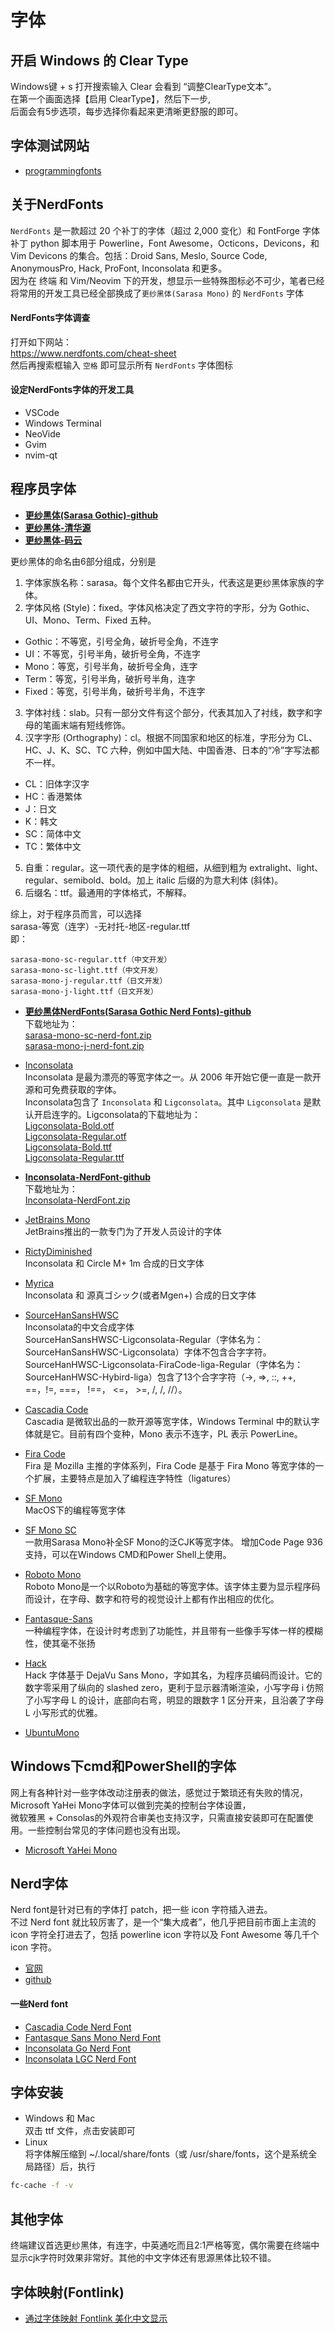 # 字体

## 开启 Windows 的 Clear Type
Windows键 + s 打开搜索输入 Clear 会看到 “调整ClearType文本”。  
在第一个画面选择【启用 ClearType】，然后下一步,  
后面会有5步选项，每步选择你看起来更清晰更舒服的即可。

## 字体测试网站
* [programmingfonts](https://www.programmingfonts.org/)

## 关于NerdFonts
``NerdFonts`` 是一款超过 20 个补丁的字体（超过 2,000 变化）和 FontForge 字体补丁 python 脚本用于 Powerline，Font Awesome，Octicons，Devicons，和 Vim Devicons 的集合。包括：Droid Sans, Meslo, Source Code, AnonymousPro, Hack, ProFont, Inconsolata 和更多。  
因为在 终端 和 Vim/Neovim 下的开发，想显示一些特殊图标必不可少，笔者已经将常用的开发工具已经全部换成了``更纱黑体(Sarasa Mono)`` 的 ``NerdFonts`` 字体

#### NerdFonts字体调查
打开如下网站：  
https://www.nerdfonts.com/cheat-sheet  
然后再搜索框输入 ``空格`` 即可显示所有 ``NerdFonts`` 字体图标

#### 设定NerdFonts字体的开发工具
- VSCode
- Windows Terminal
- NeoVide
- Gvim
- nvim-qt

## 程序员字体

* [**更纱黑体(Sarasa Gothic)-github**](https://github.com/be5invis/Sarasa-Gothic)  
* [**更纱黑体-清华源**](https://mirrors.tuna.tsinghua.edu.cn/github-release/be5invis/Sarasa-Gothic/) 
* [**更纱黑体-码云**](https://gitee.com/mirrors/Sarasa-Gothic)  

更纱黑体的命名由6部分组成，分别是
1. 字体家族名称：sarasa。每个文件名都由它开头，代表这是更纱黑体家族的字体。
2. 字体风格 (Style)：fixed。字体风格决定了西文字符的字形，分为 Gothic、UI、Mono、Term、Fixed 五种。
 - Gothic：不等宽，引号全角，破折号全角，不连字
 - UI：不等宽，引号半角，破折号全角，不连字
 - Mono：等宽，引号半角，破折号全角，连字
 - Term：等宽，引号半角，破折号半角，连字
 - Fixed：等宽，引号半角，破折号半角，不连字
3. 字体衬线：slab。只有一部分文件有这个部分，代表其加入了衬线，数字和字母的笔画末端有短线修饰。
4. 汉字字形 (Orthography)：cl。根据不同国家和地区的标准，字形分为 CL、HC、J、K、SC、TC 六种，例如中国大陆、中国香港、日本的“冷”字写法都不一样。
 - CL：旧体字汉字
 - HC：香港繁体
 - J：日文
 - K：韩文
 - SC：简体中文
 - TC：繁体中文
5. 自重：regular。这一项代表的是字体的粗细，从细到粗为 extralight、light、regular、semibold、bold。加上 italic 后缀的为意大利体 (斜体)。
6. 后缀名：ttf。最通用的字体格式，不解释。

综上，对于程序员而言，可以选择  
sarasa-等宽（连字）-无衬托-地区-regular.ttf  
即：
```
sarasa-mono-sc-regular.ttf（中文开发）
sarasa-mono-sc-light.ttf（中文开发）
sarasa-mono-j-regular.ttf（日文开发）
sarasa-mono-j-light.ttf（日文开发）
```

* [**更纱黑体NerdFonts(Sarasa Gothic Nerd Fonts)-github**](https://github.com/jonz94/Sarasa-Gothic-Nerd-Fonts)  
下载地址为：  
[sarasa-mono-sc-nerd-font.zip](https://github.com/jonz94/Sarasa-Gothic-Nerd-Fonts/releases/download/v0.42.1-0/sarasa-mono-sc-nerd-font.zip)  
[sarasa-mono-j-nerd-font.zip](https://github.com/jonz94/Sarasa-Gothic-Nerd-Fonts/releases/download/v0.42.1-0/sarasa-mono-j-nerd-font.zip)  


* [Inconsolata](https://github.com/googlefonts/Inconsolata/releases)  
Inconsolata 是最为漂亮的等宽字体之一。从 2006 年开始它便一直是一款开源和可免费获取的字体。  
Inconsolata包含了 ``Inconsolata`` 和 ``Ligconsolata``。其中 ``Ligconsolata`` 是默认开启连字的。Ligconsolata的下载地址为：  
[Ligconsolata-Bold.otf](https://github.com/googlefonts/Inconsolata/blob/v3.000/fonts/otf/Ligconsolata-Bold.otf)  
[Ligconsolata-Regular.otf](https://github.com/googlefonts/Inconsolata/blob/v3.000/fonts/otf/Ligconsolata-Regular.otf)  
[Ligconsolata-Bold.ttf](https://github.com/googlefonts/Inconsolata/blob/v3.000/fonts/ttf/Ligconsolata-Bold.ttf)  
[Ligconsolata-Regular.ttf](https://github.com/googlefonts/Inconsolata/blob/v3.000/fonts/ttf/Ligconsolata-Regular.ttf)  

* [**Inconsolata-NerdFont-github**](https://github.com/ryanoasis/nerd-fonts/tree/master/patched-fonts/Inconsolata)  
下载地址为：  
[Inconsolata-NerdFont.zip](https://github.com/ryanoasis/nerd-fonts/releases/download/v3.0.2/Inconsolata.zip)  

* [JetBrains Mono](https://www.jetbrains.com/lp/mono/)  
 JetBrains推出的一款专门为了开发人员设计的字体

* [RictyDiminished](https://github.com/edihbrandon/RictyDiminished)  
 Inconsolata 和 Circle M+ 1m 合成的日文字体

* [Myrica](https://github.com/tomokuni/Myrica/blob/master/product/Myrica.md)  
 Inconsolata 和 源真ゴシック(或者Mgen+) 合成的日文字体

* [SourceHanSansHWSC](https://gitee.com/coderfei126/davids-hybird-fonts)  
 Inconsolata的中文合成字体  
 SourceHanSansHWSC-Ligconsolata-Regular（字体名为：SourceHanSansHWSC-Ligconsolata）字体不包含合字字符。  
 SourceHanHWSC-Ligconsolata-FiraCode-liga-Regular（字体名为：SourceHanHWSC-Hybird-liga）包含了13个合字字符（->, =>, ::, ++, ==，!=, ===， !==， <=， >=, /, /, //）。

* [Cascadia Code](https://github.com/microsoft/cascadia-code)  
 Cascadia 是微软出品的一款开源等宽字体，Windows Terminal 中的默认字体就是它。目前有四个变种，Mono 表示不连字，PL 表示 PowerLine。

* [Fira Code](https://github.com/tonsky/FiraCode/releases)  
 Fira 是 Mozilla 主推的字体系列，Fira Code 是基于 Fira Mono 等宽字体的一个扩展，主要特点是加入了编程连字特性（ligatures）

* [SF Mono](https://developer.apple.com/fonts/)  
 MacOS下的编程等宽字体

* [SF Mono SC](https://github.com/soytony/SF-Mono-SC)  
 一款用Sarasa Mono补全SF Mono的泛CJK等宽字体。 增加Code Page 936支持，可以在Windows CMD和Power Shell上使用。

* [Roboto Mono](https://github.com/google/fonts/tree/main/apache/robotomono)  
Roboto Mono是一个以Roboto为基础的等宽字体。该字体主要为显示程序码而设计，在字母、数字和符号的视觉设计上都有作出相应的优化。

* [Fantasque-Sans](https://github.com/belluzj/fantasque-sans)  
 一种编程字体，在设计时考虑到了功能性，并且带有一些像手写体一样的模糊性，使其毫不张扬

* [Hack](https://github.com/source-foundry/Hack)  
 Hack 字体基于 DejaVu Sans Mono，字如其名，为程序员编码而设计。它的数字零采用了纵向的 slashed zero，更利于显示器清晰渲染，小写字母 i 仿照了小写字母 L 的设计，底部向右弯，明显的跟数字 1 区分开来，且沿袭了字母 L 小写形式的优雅。

* [UbuntuMono](https://github.com/powerline/fonts/tree/master/UbuntuMono)  

## Windows下cmd和PowerShell的字体
网上有各种针对一些字体改动注册表的做法，感觉过于繁琐还有失败的情况，Microsoft YaHei Mono字体可以做到完美的控制台字体设置，  
微软雅黑 + Consolas的外观符合审美也支持汉字，只需直接安装即可在配置使用。一些控制台常见的字体问题也没有出现。  
* [Microsoft YaHei Mono](https://github.com/microsoft/BashOnWindows/files/1362006/Microsoft.YaHei.Mono.zip)


## Nerd字体
Nerd font是针对已有的字体打 patch，把一些 icon 字符插入进去。  
不过 Nerd font 就比较厉害了，是一个“集大成者”，他几乎把目前市面上主流的 icon 字符全打进去了，包括 powerline icon 字符以及 Font Awesome 等几千个 icon 字符。

* [官网](https://www.nerdfonts.com/#home)
* [github](https://github.com/ryanoasis/nerd-fonts)

#### 一些Nerd font
* [Cascadia Code Nerd Font](https://github.com/ryanoasis/nerd-fonts/releases/download/v3.0.1/CascadiaCode.zip)
* [Fantasque Sans Mono Nerd Font](https://github.com/ryanoasis/nerd-fonts/releases/download/v3.0.1/FantasqueSansMono.zip)
* [Inconsolata Go Nerd Font](https://github.com/ryanoasis/nerd-fonts/releases/download/v3.0.1/InconsolataGo.zip)
* [Inconsolata LGC Nerd Font](https://github.com/ryanoasis/nerd-fonts/releases/download/v3.0.1/InconsolataLGC.zip)

## 字体安装
* Windows 和 Mac  
  双击 ttf 文件，点击安装即可
* Linux  
  将字体解压缩到 ~/.local/share/fonts（或 /usr/share/fonts，这个是系统全局路径）后，执行
```bash
fc-cache -f -v
```

## 其他字体
终端建议首选更纱黑体，有连字，中英通吃而且2:1严格等宽，偶尔需要在终端中显示cjk字符时效果非常好。其他的中文字体还有思源黑体比较不错。

## 字体映射(Fontlink)

* [通过字体映射 Fontlink 美化中文显示](https://zhuanlan.zhihu.com/p/205133009)
